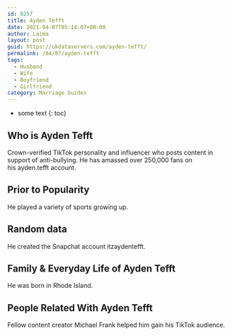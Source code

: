 ```yaml
---
id: 8257
title: Ayden Tefft
date: 2021-04-07T05:14:07+00:00
author: Laima
layout: post
guid: https://ukdataservers.com/ayden-tefft/
permalink: /04/07/ayden-tefft
tags:
  - Husband
  - Wife
  - Boyfriend
  - Girlfriend
category: Marriage Guides
---
```


* some text
{: toc}


## Who is Ayden Tefft
                  
                  
                  
Crown-verified TikTok personality and influencer who posts content in support of anti-bullying. He has amassed over 250,000 fans on his ayden.tefft account. 
                  
              
            
              
            
                
                
                
## Prior to Popularity
                  
                  
                  
He played a variety of sports growing up. 
                  
              
            
              
            
                
                
                
## Random data
                  
                  
                  
He created the Snapchat account itzaydentefft.
                  
              
            
              
            
                
                
                
## Family & Everyday Life of Ayden Tefft
                  
                  
                  
He was born in Rhode Island.
                  
              
            
              
            
                
                
                
## People Related With Ayden Tefft
                  
                  
                  
Fellow content creator Michael Frank helped him gain his TikTok audience.
                  
              
            
              
            
                
              
            
              
              
            
            
              
            
          
          
          